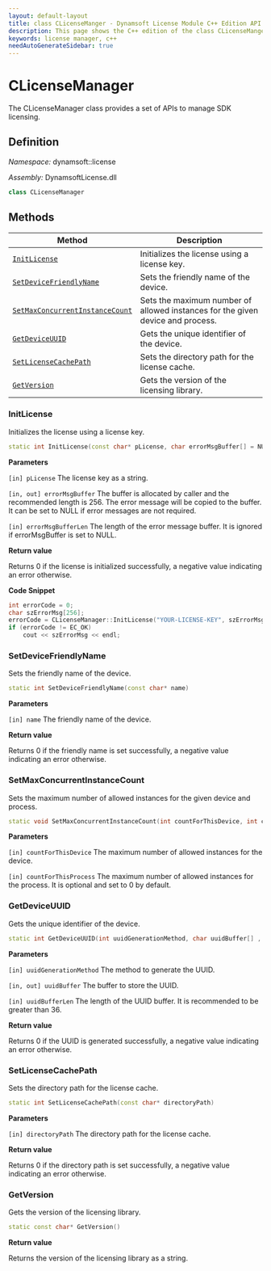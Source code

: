 ```yaml
---
layout: default-layout
title: class CLicenseManger - Dynamsoft License Module C++ Edition API Reference
description: This page shows the C++ edition of the class CLicenseManger in Dynamsoft License Module.
keywords: license manager, c++
needAutoGenerateSidebar: true
---
```


# CLicenseManager

The CLicenseManager class provides a set of APIs to manage SDK licensing.

## Definition

*Namespace:* dynamsoft::license

*Assembly:* DynamsoftLicense.dll

```cpp
class CLicenseManager
```

## Methods

| Method               | Description |
|----------------------|-------------|
| [`InitLicense`](#initlicense) | Initializes the license using a license key. |
| [`SetDeviceFriendlyName`](#setdevicefriendlyname) | Sets the friendly name of the device. |
| [`SetMaxConcurrentInstanceCount`](#setmaxconcurrentinstancecount) | Sets the maximum number of allowed instances for the given device and process. |
| [`GetDeviceUUID`](#getdeviceuuid) | Gets the unique identifier of the device. |
| [`SetLicenseCachePath`](#setlicensecachepath) | Sets the directory path for the license cache. |
| [`GetVersion`](#getversion) | Gets the version of the licensing library. |

### InitLicense

Initializes the license using a license key.

```cpp
static int InitLicense(const char* pLicense, char errorMsgBuffer[] = NULL, const int errorMsgBufferLen = 0)
```

**Parameters**

`[in] pLicense` The license key as a string.

`[in, out] errorMsgBuffer` The buffer is allocated by caller and the recommended length is 256. The error message will be copied to the buffer. It can be set to NULL if error messages are not required.

`[in] errorMsgBufferLen` The length of the error message buffer. It is ignored if errorMsgBuffer is set to NULL.

**Return value**

Returns 0 if the license is initialized successfully, a negative value indicating an error otherwise.

**Code Snippet**

```cpp
int errorCode = 0;
char szErrorMsg[256];
errorCode = CLicenseManager::InitLicense("YOUR-LICENSE-KEY", szErrorMsg, 256);
if (errorCode != EC_OK)
    cout << szErrorMsg << endl;
```

### SetDeviceFriendlyName

Sets the friendly name of the device.

```cpp
static int SetDeviceFriendlyName(const char* name)
```

**Parameters**

`[in] name` The friendly name of the device.

**Return value**

Returns 0 if the friendly name is set successfully, a negative value indicating an error otherwise.

### SetMaxConcurrentInstanceCount

Sets the maximum number of allowed instances for the given device and process.

```cpp
static void SetMaxConcurrentInstanceCount(int countForThisDevice, int countForThisProcess = 0)
```

**Parameters**

`[in] countForThisDevice` The maximum number of allowed instances for the device.

`[in] countForThisProcess` The maximum number of allowed instances for the process. It is optional and set to 0 by default.

### GetDeviceUUID

Gets the unique identifier of the device.

```cpp
static int GetDeviceUUID(int uuidGenerationMethod, char uuidBuffer[] , const int uuidBufferLen)
```

**Parameters**

`[in] uuidGenerationMethod` The method to generate the UUID.

`[in, out] uuidBuffer` The buffer to store the UUID.

`[in] uuidBufferLen` The length of the UUID buffer. It is recommended to be greater than 36.

**Return value**

Returns 0 if the UUID is generated successfully, a negative value indicating an error otherwise.

### SetLicenseCachePath

Sets the directory path for the license cache.

```cpp
static int SetLicenseCachePath(const char* directoryPath)
```

**Parameters**

`[in] directoryPath` The directory path for the license cache.

**Return value**

Returns 0 if the directory path is set successfully, a negative value indicating an error otherwise.

### GetVersion

Gets the version of the licensing library.

```cpp
static const char* GetVersion()
```

**Return value**

Returns the version of the licensing library as a string.
